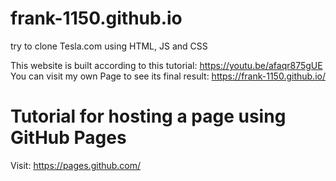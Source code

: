 # frank-1150.github.io
try to clone Tesla.com using HTML, JS and CSS

This website is built according to this tutorial: https://youtu.be/afaqr875gUE
You can visit my own Page to see its final result: https://frank-1150.github.io/

# Tutorial for hosting a page using GitHub Pages
Visit: https://pages.github.com/
